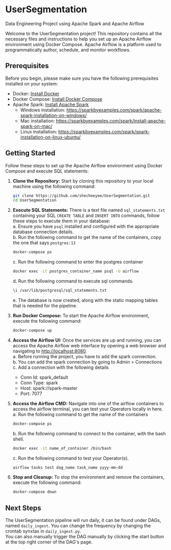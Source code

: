 # UserSegmentation
Data Engineering Project using Apache Spark and Apache Airflow

Welcome to the UserSegmentation project! This repository contains all the necessary files and instructions to help you set up an Apache Airflow environment using Docker Compose. Apache Airflow is a platform used to programmatically author, schedule, and monitor workflows.

 

## Prerequisites
Before you begin, please make sure you have the following prerequisites installed on your system:
- Docker: [Install Docker](https://docs.docker.com/get-docker/)
- Docker Compose: [Install Docker Compose](https://docs.docker.com/compose/install/)
- Apache Spark: [Install Apache Spark](https://spark.apache.org/docs/latest/#downloading)
   - Windows installation: https://sparkbyexamples.com/spark/apache-spark-installation-on-windows/
   - Mac installation: https://sparkbyexamples.com/spark/install-apache-spark-on-mac/
   - Linux installation: https://sparkbyexamples.com/spark/spark-installation-on-linux-ubuntu/
 

## Getting Started
Follow these steps to set up the Apache Airflow environment using Docker Compose and execute SQL statements:

1. **Clone the Repository:** Start by cloning this repository to your local machine using the following command:

    ```bash
    git clone https://github.com/shecheeyee/UserSegmentation.git
    cd UserSegmentation
    ```

2. **Execute SQL Statements:** There is a text file named `sql_statements.txt` containing your SQL `CREATE TABLE` and `INSERT INTO` commands, follow these steps to execute them in your database:  
    a. Ensure you have `psql` installed and configured with the appropriate database connection details.  
    b. Run the following command to get the name of the containers, copy the one that says `postgres:13`
   
      ```bash
      docker-compose ps
      ```
       
   
    c. Run the following command to enter the postgres container
   
      ```bash
      docker exec -it postgres_container_name psql -U airflow
      ```
    d. Run the following command to execute sql commands.
   
      ```bash
      \i /var/lib/postgresql/sql_statements.txt
      ```
   
    e. The database is now created, along with the static mapping tables that is needed for the pipeline.  

 

3. **Run Docker Compose:** To start the Apache Airflow environment, execute the following command:  
    ```bash
    docker-compose up 
    ```


4. **Access the Airflow UI:** Once the services are up and running, you can access the Apache Airflow web interface by opening a web browser and navigating to [http://localhost:8080](http://localhost:8080).  
    a. Before running the project, you have to add the spark connection.  
    b. You can add the spark connection by going to Admin > Connections  
    c. Add a connection with the following details
     - Conn Id: spark_default
     - Conn Type: spark
     - Host: spark://spark-master
     - Port: 7077
   
5. **Access the Airflow CMD:** Navigate into one of the airflow containers to access the airflow terminal, you can test your Operators locally in here.  
    a. Run the following command to get the name of the containers  
      ```bash
      docker-compose ps
      ```  
    b. Run the following command to connect to the container, with the bash shell.  
      ```bash
      docker exec -it name_of_container /bin/bash
      ```  
    c. Run the following command to test your Operator(s).  
      ```bash
      airflow tasks test dag_name task_name yyyy-mm-dd
      ```  


6. **Stop and Cleanup:** To stop the environment and remove the containers, execute the following command:  

    ```bash
    docker-compose down
    ```  

 

## Next Steps
The UserSegmentation pipeline will run daily, it can be found under DAGs, named `daily_ingest`. You can change the frequency by changing the crontab synxtax in `daily_ingest.py`.  
You can also manually trigger the DAG manually by clicking the start button at the top right corner of the DAG's page.
 
